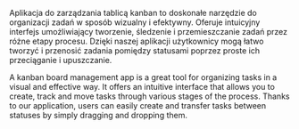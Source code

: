 Aplikacja do zarządzania tablicą kanban to doskonałe narzędzie do organizacji zadań w sposób wizualny i efektywny. Oferuje intuicyjny interfejs umożliwiający tworzenie, śledzenie i przemieszczanie zadań przez różne etapy procesu. 
Dzięki naszej aplikacji użytkownicy mogą łatwo tworzyć i przenosić zadania pomiędzy statusami poprzez proste ich przeciąganie i upuszczanie.

A kanban board management app is a great tool for organizing tasks in a visual and effective way. It offers an intuitive interface that allows you to create, track and move tasks through various stages of the process.
Thanks to our application, users can easily create and transfer tasks between statuses by simply dragging and dropping them.
